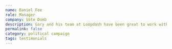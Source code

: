 ```yaml
---
name: Daniel Fee
role: Manager
company: Vote Domb
description: Gary and his team at Loopdash have been great to work with -- great design, thoughtful strategy, and responsive service. Really recommend them and will work with them again.
permalink: false
category: political campaign
tags: testimonials
---
```

